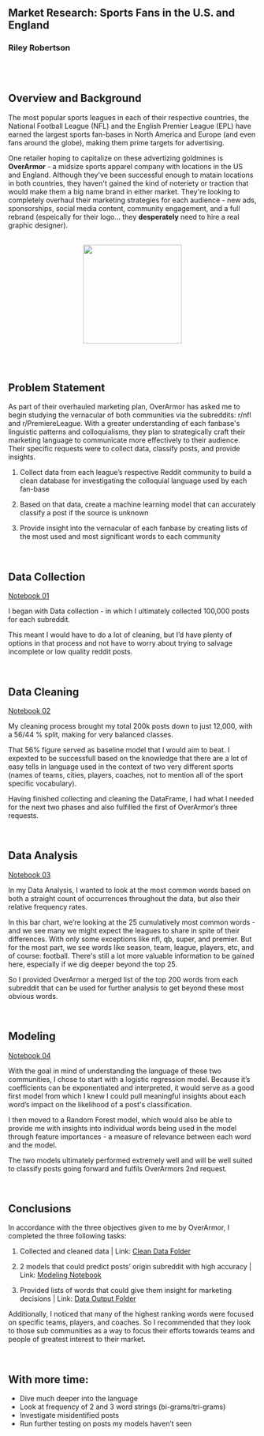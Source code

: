 ## Market Research: Sports Fans in the U.S. and England

### Riley Robertson

</br></br>

## Overview and Background


The most popular sports leagues in each of their respective countries, the National Football League (NFL) and the English Premier League (EPL) have earned the largest sports fan-bases in North America and Europe (and even fans around the globe), making them prime targets for advertising.

One retailer hoping to capitalize on these advertizing goldmines is **OverArmor** - a midsize sports apparel company with locations in the US and England. Although they've been successful enough to matain locations in both countries, they haven't gained the kind of noteriety or traction that would make them a big name brand in either market. They're looking to completely overhaul their marketing strategies for each audience - new ads, sponsorships, social media content, community engagement, and a full rebrand (espeically for their logo... they **desperately** need to hire a real graphic designer).  

</br>

<div style='text-align:center'>
<img src='https://git.generalassemb.ly/rileyrobertson/project_3/blob/main/other_assets/over_armor_logo.png' width='200'>
</div>

</br></br>

## Problem Statement


As part of their overhauled marketing plan, OverArmor has asked me to begin studying the vernacular of both communities via the subreddits: r/nfl and r/PremiereLeague. With a greater understanding of each fanbase's linguistic patterns and colloquialisms, they plan to strategically craft their marketing language to communicate more effectively to their audience. Their specific requests were to collect data, classify posts, and provide insights.

1.  Collect data from each league’s respective Reddit community to build a clean database for investigating the colloquial language used by each fan-base

2. Based on that data, create a machine learning model that can accurately classify a post if the source is unknown

3. Provide insight into the vernacular of each fanbase by creating lists of the most used and most significant words to each community



</br>

## Data Collection

[Notebook 01](https://git.generalassemb.ly/rileyrobertson/project_3/blob/main/code/01-Data_Collection.ipynb)

I began with Data collection - in which I ultimately collected 100,000 posts for each subreddit. 

This meant I would have to do a lot of cleaning, but I’d have plenty of options in that process and not have to worry about trying to salvage incomplete or low quality reddit posts. 



</br>

## Data Cleaning

[Notebook 02](https://git.generalassemb.ly/rileyrobertson/project_3/blob/main/code/02-Cleaning.ipynb)

My cleaning process brought my total 200k posts down to just 12,000, with a 56/44 % split, making for very balanced classes.

That 56% figure served as baseline model that I would aim to beat. I expexted to be successfull based on the knowledge that there are a lot of easy tells in language used in the context of two very different sports (names of teams, cities, players, coaches, not to mention all of the sport specific vocabulary).

Having finished collecting and cleaning the DataFrame, I had what I needed for the next two phases and also fulfilled the first of OverArmor’s three requests.


</br>

## Data Analysis

[Notebook 03](https://git.generalassemb.ly/rileyrobertson/project_3/blob/main/code/03-EDA.ipynb)

In my Data Analysis, I wanted to look at the most common words based on both a straight count of occurrences throughout the data, but also their relative frequency rates.

In this bar chart, we’re looking at the 25 cumulatively most common words - and we see many we might expect the leagues to share in spite of their differences. With only some exceptions like nfl, qb, super, and premier. But for the most part, we see words like season, team, league, players, etc, and of course: football. There's still a lot more valuable information to be gained here, especially if we dig deeper beyond the top 25.

So I provided OverArmor a merged list of the top 200 words from each subreddit that can be used for further analysis to get beyond these most obvious words.





</br>

## Modeling

[Notebook 04](https://git.generalassemb.ly/rileyrobertson/project_3/blob/main/code/04-Modeling.ipynb)

With the goal in mind of understanding the language of these two communities, I chose to start with a logistic regression model. Because it’s coefficients can be exponentiated and interpreted, it would serve as a good first model from which I knew I could pull meaningful insights about each word’s impact on the likelihood of a post's classification.

I then moved to a Random Forest model, which would also be able to provide me with insights into individual words being used in the model through feature importances - a measure of relevance between each word and the model.

The two models ultimately performed extremely well and will be well suited to classify posts going forward and fulfils OverArmors 2nd request.



</br>

## Conclusions

In accordance with the three objectives given to me by OverArmor, I completed the three following tasks:

1. Collected and cleaned data | Link: [Clean Data Folder](https://git.generalassemb.ly/rileyrobertson/project_3/blob/main/data/2_clean)

2. 2 models that could predict posts’ origin subreddit with high accuracy | Link: [Modeling Notebook](https://git.generalassemb.ly/rileyrobertson/project_3/blob/main/code/04-Modeling.ipynb)

3. Provided lists of words that could give them insight for marketing decisions | Link: [Data Output Folder](https://git.generalassemb.ly/rileyrobertson/project_3/blob/main/data/3_output)

Additionally, I noticed that many  of the highest ranking words were focused on specific teams, players, and coaches. So I recommended that they look to those sub communities as a way to focus their efforts towards teams and people of greatest interest to their market.

</br>

## With more time: 

- Dive much deeper into the language
- Look at frequency of 2 and 3 word strings (bi-grams/tri-grams)
- Investigate misidentified posts
- Run further testing on posts my models haven’t seen







<!---
Project Structure

Part 1: Data wrangling/gathering/acquisition

Part 2: Cleaning and preprocessing for NLP

Part 3: Classification Modeling 

--->
